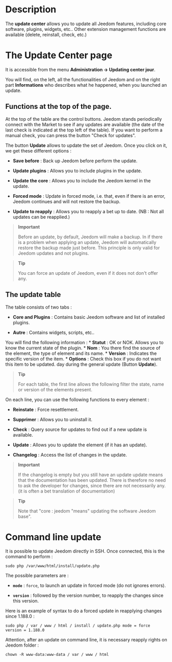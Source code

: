 Description 
===========

The **update center** allows you to update all
Jeedom features, including core software,
plugins, widgets, etc.. Other extension management functions
are available (delete, reinstall, check, etc.)

The Update Center page 
================================

It is accessible from the menu **Administration → Updating center
jour**.

You will find, on the left, all the functionalities of
Jeedom and on the right part **Informations** who describes what he
happened, when you launched an update.

Functions at the top of the page. 
---------------------------------

At the top of the table are the control buttons. Jeedom stands
periodically connect with the Market to see if any updates
are available (the date of the last check is indicated at the top
left of the table). If you want to perform a manual check,
you can press the button "Check for updates".

The button **Update** allows to update the set of
Jeedom. Once you click on it, we get these different
options :

-   **Save before** : Back up Jeedom before
    perform the update.

-   **Update plugins** : Allows you to include plugins in the
    update.

-   **Update the core** : Allows you to include the Jeedom kernel in
    the update.

-   **Forced mode** : Update in forced mode, i.e.
    that, even if there is an error, Jeedom continues and will not restore
    the backup.

-   **Update to reapply** : Allows you to reapply a bet
    up to date. (NB : Not all updates can be reapplied.)

> **Important**
>
> Before an update, by default, Jeedom will make a backup. In
> if there is a problem when applying an update, Jeedom will
> automatically restore the backup made just before. This principle
> is only valid for Jeedom updates and not plugins.

> **Tip**
>
> You can force an update of Jeedom, even if it does not
> don&#39;t offer any.

The update table 
---------------------------

The table consists of two tabs :

-   **Core and Plugins** : Contains basic Jeedom software and
    list of installed plugins.

-   **Autre** : Contains widgets, scripts, etc..

You will find the following information : \* **Statut** : OK or NOK.
Allows you to know the current state of the plugin. \* **Nom** : You there
find the source of the element, the type of element and its name. \*
**Version** : Indicates the specific version of the item. \* **Options** :
Check this box if you do not want this item to be updated.
day during the general update (Button **Update**).

> **Tip**
>
> For each table, the first line allows the following filter
> the state, name or version of the elements present.

On each line, you can use the following functions to
every element :

-   **Reinstate** : Force resettlement.

-   **Supprimer** : Allows you to uninstall it.

-   **Check** : Query source for updates to find out if
    a new update is available.

-   **Update** : Allows you to update the element (if it has
    an update).

-   **Changelog** : Access the list of changes in the
    update.

> **Important**
>
> If the changelog is empty but you still have an update
> update means that the documentation has been updated.
> There is therefore no need to ask the developer for
> changes, since there are not necessarily any. (it is often a bet
> translation of documentation)

> **Tip**
>
> Note that &quot;core : jeedom &quot;means&quot; updating the software
> Jeedom base".

Command line update 
================================

It is possible to update Jeedom directly in SSH.
Once connected, this is the command to perform :

    sudo php /var/www/html/install/update.php

The possible parameters are :

-   **`mode`** : `force`, to launch an update in forced mode (do not
    ignores errors).

-   **`version`** : followed by the version number, to reapply the
    changes since this version.

Here is an example of syntax to do a forced update in
reapplying changes since 1.188.0 :

    sudo php / var / www / html / install / update.php mode = force version = 1.188.0

Attention, after an update on command line, it is necessary
reapply rights on Jeedom folder :

    chown -R www-data:www-data / var / www / html
